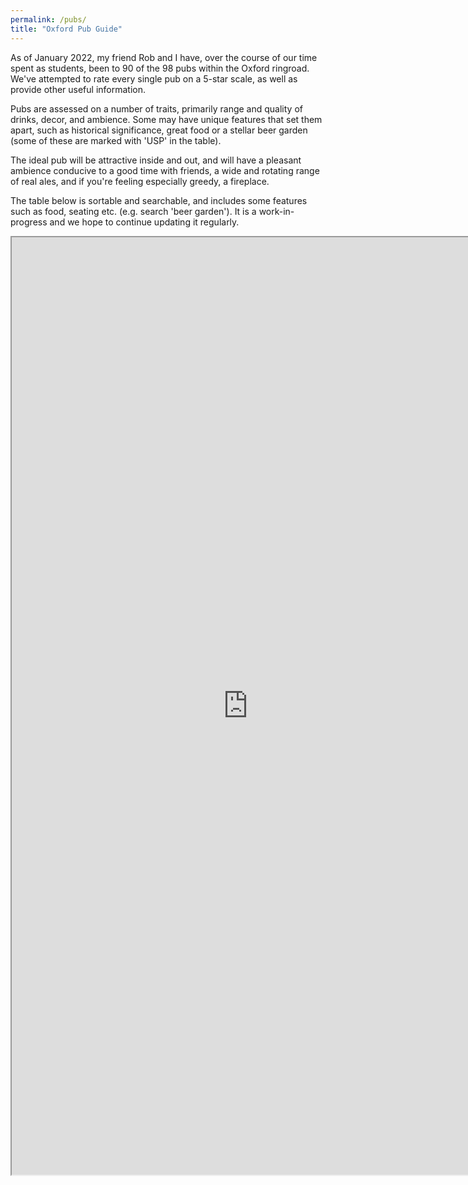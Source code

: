 ```yaml
---
permalink: /pubs/
title: "Oxford Pub Guide"
---
```


<!--
### [Oxford Pub Guide: A Primer](/pubs/background)
-->

As of January 2022, my friend Rob and I have, over the course of our time spent as students, been to 90 of the 98 pubs within the Oxford ringroad. 
We've attempted to rate every single pub on a 5-star scale, as well as provide other useful information.

Pubs are assessed on a number of traits, primarily range and quality of drinks, decor, and ambience. 
Some may have unique features that set them apart, such as historical significance, great food or a stellar beer garden (some of these are marked with 'USP' in the table). 

The ideal pub will be attractive inside and out, and will have a pleasant ambience conducive to a good time with friends, a wide and rotating range of real ales, and if you're feeling especially greedy, a fireplace.

The table below is sortable and searchable, and includes some features such as food, seating etc. (e.g. search 'beer garden'). 
It is a work-in-progress and we hope to continue updating it regularly.

<iframe src="https://script.google.com/macros/s/AKfycbyV1Fi0N1cTI4DJv20MrNndW-sXVUuYOTcXBEO8WW0e1eu2WKNiYFQ-2Grnldn-s3ACbw/exec" 
height="1500" width="150%"></iframe>

